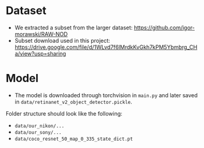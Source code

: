 
# Dataset
- We extracted a subset from the larger dataset: https://github.com/igor-morawski/RAW-NOD
- Subset download used in this project: https://drive.google.com/file/d/1WLvd7f6lMrdkKvGkh7kPM5Ybmbrg_CHa/view?usp=sharing

# Model
- The model is downloaded through torchvision in `main.py` and later saved in `data/retinanet_v2_object_detector.pickle`.

Folder structure should look like the following:
- ``
data/our_nikon/...
``
- ``
data/our_sony/...
``
- ``
data/coco_resnet_50_map_0_335_state_dict.pt
``
